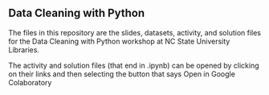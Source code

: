## Data Cleaning with Python

The files in this repository are the slides, datasets, activity, and solution files for the Data Cleaning with Python workshop at NC State University Libraries. 

The activity and solution files (that end in .ipynb) can be opened by clicking on their links and then selecting the button that says Open in Google Colaboratory
